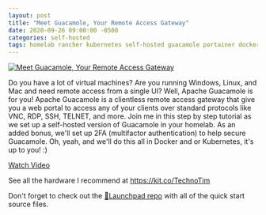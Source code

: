 ```yaml
---
layout: post
title: "Meet Guacamole, Your Remote Access Gateway"
date: 2020-09-26 09:00:00 -0500
categories: self-hosted
tags: homelab rancher kubernetes self-hosted guacamole portainer docker vnc ssh rdp
---
```


[![Meet Guacamole, Your Remote Access Gateway](https://img.youtube.com/vi/LWdxhZyHT_8/0.jpg)](https://www.youtube.com/watch?v=LWdxhZyHT_8 "Meet Guacamole, Your Remote Access Gateway")

Do you have a lot of virtual machines?  Are you running Windows, Linux, and Mac and need remote access from a single UI?  Well, Apache Guacamole is for you!  Apache Guacamole is a clientless remote access gateway that give you a web portal to access any of your clients over standard protocols like VNC, RDP, SSH, TELNET, and more. Join me in this step by step tutorial as we set up a self-hosted version of Guacamole in your homelab.  As an added bonus, we'll set up 2FA (multifactor authentication) to help secure Guacamole.  Oh, yeah, and we'll do this all in Docker and or Kubernetes, it's up to you!  :)

[Watch Video](https://www.youtube.com/watch?v=LWdxhZyHT_8)

See all the hardware I recommend at <https://kit.co/TechnoTim>

Don't forget to check out the [🚀Launchpad repo](https://l.technotim.live/quick-start) with all of the quick start source files.